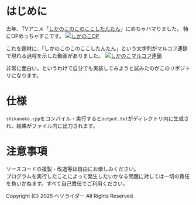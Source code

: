 # はじめに
去年、TVアニメ「[しかのこのこのここしたんたん](https://www.anime-shikanoko.jp/)」にめちゃハマりました。
特にOPめっちゃすこです。
[![しかのこOP](https://img.youtube.com/vi/ZZvIVRQ4E7I/mqdefault.jpg)](https://youtu.be/ZZvIVRQ4E7I?si=Wfah5x6Vb13pj6yq)

これを題材に、「しかのこのこのここしたんたん」という文字列がマルコフ連鎖で現れる過程を示した動画がありました。
[![しかのこマルコフ連鎖](https://img.youtube.com/vi/Xkq13ZthmA0/mqdefault.jpg)](https://www.youtube.com/watch?v=Xkq13ZthmA0)

非常に面白い。というわけで自分でも実装してみようと試みたのがこのリポジトリになります。

# 仕様
`shikanoko.cpp`をコンパイル・実行すると`output.txt`がディレクトリ内に生成され、結果がファイル内に出力されます。

# 注意事項
ソースコードの複製・改造等は自由にお楽しみください。<br>
プログラムを実行したことによって発生したいかなる問題に対しては一切の責任を負いかねます。すべて自己責任でご利用ください。

Copyright (C) 2025 ヘソライダー All Rights Reserved.